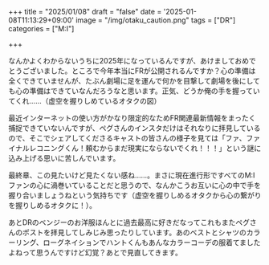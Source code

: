 +++
title = "2025/01/08"
draft = "false"
date = '2025-01-08T11:13:29+09:00'
image = "/img/otaku_caution.png"
tags = ["DR"]
categories = ["M:I"]

+++

なんかよくわからないうちに2025年になっているんですが、あけましておめでとうございました。ところで今年本当にFRが公開されるんですか？心の準備は全くできていませんが、たぶん劇場に足を運んで何かを目撃して劇場を後にしても心の準備はできていなんだろうなと思います。正気、どうか俺の手を握っていてくれ……（虚空を握りしめているオタクの図）

最近インターネットの使い方がかなり限定的なためFR関連最新情報をまったく捕捉できていないんですが、ペグさんのインスタだけはそれなりに拝見しているので、そこでシェアしてくださるキャストの皆さんの様子を見ては「ファ、ファイナルレコニングくん！頼むからまだ現実にならないでくれ！！！」という謎に込み上げる思いに苦しんでいます。

最終章、この見たいけど見たくない感ね……。まさに現在進行形ですべてのM:Iファンの心に渦巻いていることだと思うので、なんかこうお互いに心の中で手を握り合いましょうねという気持ちです（虚空を握りしめるオタクから心の繋がりを握りしめるオタクに！）。

あとDRのベンジーのお洋服ほんとに過去最高に好きだなってこれもまたペグさんのポストを拝見してしみじみ思ったりしています。あのベストとシャツのカラーリング、ローグネイションでハントくんもあんなカラーコーデの服着てましたよねって思うんですけど幻覚？あとで見直してきます。
